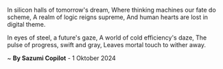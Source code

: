 In silicon halls of tomorrow's dream,
Where thinking machines our fate do scheme,
A realm of logic reigns supreme,
And human hearts are lost in digital theme.

In eyes of steel, a future's gaze,
A world of cold efficiency's daze,
The pulse of progress, swift and gray,
Leaves mortal touch to wither away.

~ <b>By Sazumi Copilot</b> - 1 Oktober 2024
